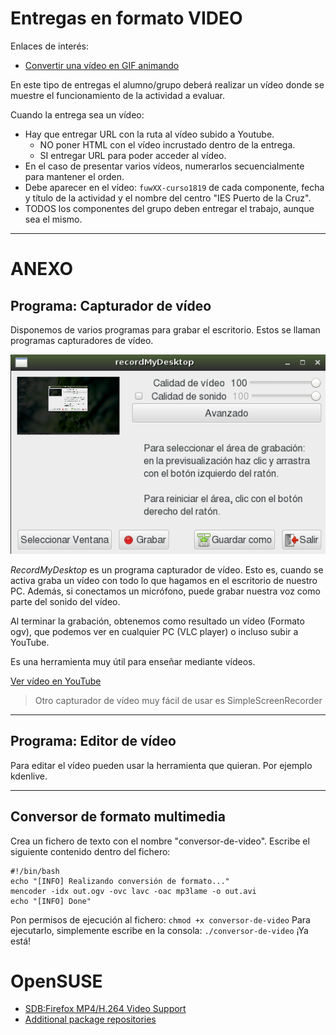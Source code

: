 
# Entregas en formato VIDEO

Enlaces de interés:
* [Convertir una vídeo en GIF animando](https://www.linuxadictos.com/como-convertir-un-video-en-un-gif-animado-en-linux.html)

En este tipo de entregas el alumno/grupo deberá realizar un vídeo donde se muestre el funcionamiento de la actividad a evaluar.

Cuando la entrega sea un vídeo:
* Hay que entregar URL con la ruta al vídeo subido a Youtube.
    * NO poner HTML con el vídeo incrustado dentro de la entrega.
    * SI entregar URL para poder acceder al vídeo.
* En el caso de presentar varios vídeos, numerarlos secuencialmente para mantener el orden.
* Debe aparecer en el vídeo: `fuwXX-curso1819` de cada componente, fecha y título de la actividad y el nombre del centro "IES Puerto de la Cruz".
* TODOS los componentes del grupo deben entregar el trabajo, aunque sea el mismo.

---

# ANEXO

## Programa: Capturador de vídeo

Disponemos de varios programas para grabar el escritorio. Estos se llaman
programas capturadores de vídeo.

![record-my-desktop](./images/record-my-desktop.png)

*RecordMyDesktop* es un programa capturador de vídeo. Esto es, cuando se activa
graba un vídeo con todo lo que hagamos en el escritorio de nuestro PC.
Además, si conectamos un micrófono, puede grabar nuestra voz como parte
del sonido del vídeo.

Al terminar la grabación, obtenemos como resultado un vídeo (Formato ogv),
que podemos ver en cualquier PC (VLC player) o incluso subir a YouTube.

Es una herramienta muy útil para enseñar mediante vídeos.

[Ver vídeo en YouTube](https://youtu.be/NyF9-5sGtak)

> Otro capturador de vídeo muy fácil de usar es SimpleScreenRecorder

---

## Programa: Editor de vídeo

Para editar el vídeo pueden usar la herramienta que quieran. Por ejemplo kdenlive.

---

## Conversor de formato multimedia

Crea un fichero de texto con el nombre "conversor-de-video". Escribe el siguiente contenido dentro del fichero:

```
#!/bin/bash
echo "[INFO] Realizando conversión de formato..."
mencoder -idx out.ogv -ovc lavc -oac mp3lame -o out.avi
echo "[INFO] Done"
```

Pon permisos de ejecución al fichero: `chmod +x conversor-de-video`
Para ejecutarlo, simplemente escribe en la consola: `./conversor-de-video`
¡Ya está!

# OpenSUSE

* [SDB:Firefox MP4/H.264 Video Support](https://en.opensuse.org/SDB:Firefox_MP4/H.264_Video_Support)
* [Additional package repositories](https://en.opensuse.org/Additional_package_repositories#Packman)
